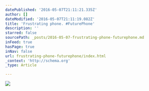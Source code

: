 ```yaml
---
datePublished: '2016-05-07T21:11:21.335Z'
author: []
dateModified: '2016-05-07T21:11:19.082Z'
title: 'Frustrating phone. #FuturePhone'
description: ''
starred: false
sourcePath: _posts/2016-05-07-frustrating-phone-futurephone.md
inFeed: true
hasPage: true
inNav: false
url: frustrating-phone-futurephone/index.html
_context: 'http://schema.org'
_type: Article

---
```

![](https://s3-us-west-2.amazonaws.com/the-grid-img/p/4dd285bc7d98c0daf65478773c55322c38159107.jpg)